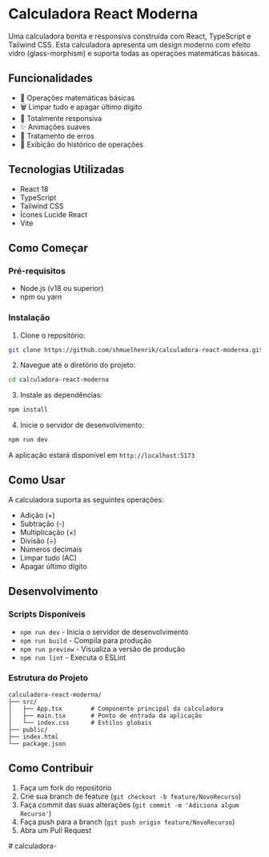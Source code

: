 # Calculadora React Moderna

Uma calculadora bonita e responsiva construída com React, TypeScript e Tailwind CSS. Esta calculadora apresenta um design moderno com efeito vidro (glass-morphism) e suporta todas as operações matemáticas básicas.

## Funcionalidades

- 🔢 Operações matemáticas básicas
- 🗑️ Limpar tudo e apagar último dígito
- 📱 Totalmente responsiva
- ✨ Animações suaves
- 🎯 Tratamento de erros
- 📝 Exibição do histórico de operações

## Tecnologias Utilizadas

- React 18
- TypeScript
- Tailwind CSS
- Ícones Lucide React
- Vite

## Como Começar

### Pré-requisitos

- Node.js (v18 ou superior)
- npm ou yarn

### Instalação

1. Clone o repositório:
```bash
git clone https://github.com/shmuelhenrik/calculadora-react-moderna.git
```

2. Navegue até o diretório do projeto:
```bash
cd calculadora-react-moderna
```

3. Instale as dependências:
```bash
npm install
```

4. Inicie o servidor de desenvolvimento:
```bash
npm run dev
```

A aplicação estará disponível em `http://localhost:5173`

## Como Usar

A calculadora suporta as seguintes operações:

- Adição (+)
- Subtração (-)
- Multiplicação (×)
- Divisão (÷)
- Números decimais
- Limpar tudo (AC)
- Apagar último dígito

## Desenvolvimento

### Scripts Disponíveis

- `npm run dev` - Inicia o servidor de desenvolvimento
- `npm run build` - Compila para produção
- `npm run preview` - Visualiza a versão de produção
- `npm run lint` - Executa o ESLint

### Estrutura do Projeto

```
calculadora-react-moderna/
├── src/
│   ├── App.tsx        # Componente principal da calculadora
│   ├── main.tsx       # Ponto de entrada da aplicação
│   └── index.css      # Estilos globais
├── public/
├── index.html
└── package.json
```

## Como Contribuir

1. Faça um fork do repositório
2. Crie sua branch de feature (`git checkout -b feature/NovoRecurso`)
3. Faça commit das suas alterações (`git commit -m 'Adiciona algum Recurso'`)
4. Faça push para a branch (`git push origin feature/NovoRecurso`)
5. Abra um Pull Request

#   c a l c u l a d o r a -  
 